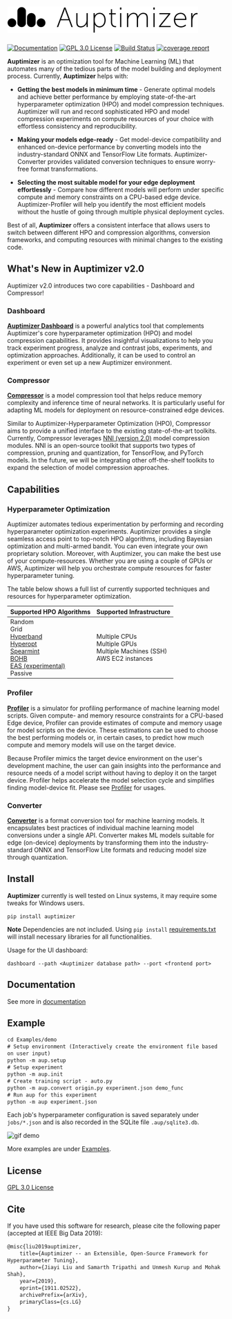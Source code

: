 # ![Auptimizer Logo](AuptimizerBlackLong.png)

[![Documentation](https://img.shields.io/badge/doc-reference-blue.svg)](https://LGE-ARC-AdvancedAI.github.io/auptimizer)
[![GPL 3.0 License](https://img.shields.io/badge/License-GPL%203.0-blue.svg)](https://opensource.org/licenses/GPL-3.0)
[![Build Status](https://travis-ci.com/LGE-ARC-AdvancedAI/auptimizer.svg?branch=master)](https://travis-ci.com/LGE-ARC-AdvancedAI/auptimizer)
[![coverage report](https://codecov.io/gh/LGE-ARC-AdvancedAI/auptimizer/branch/master/graph/badge.svg)](https://codecov.io/gh/LGE-ARC-AdvancedAI/auptimizer)

**Auptimizer** is an optimization tool for Machine Learning (ML) that automates many of the tedious parts of the model building and deployment process.
Currently, **Auptimizer** helps with:

+ **Getting the best models in minimum time** - Generate optimal models and achieve better performance by employing
state-of-the-art hyperparameter optimization (HPO) and model compression techniques. Auptimizer will run and record sophisticated HPO and model compression experiments on compute resources of your choice with effortless consistency and reproducibility.

+ **Making your models edge-ready** - Get model-device compatibility and enhanced on-device performance by converting models into the industry-standard ONNX and TensorFlow Lite formats. Auptimizer-Converter provides validated conversion techniques to ensure worry-free format transformations.

+ **Selecting the most suitable model for your edge deployment effortlessly** - Compare how different models will perform under specific compute and memory constraints on a CPU-based edge device. Auptimizer-Profiler will help you identify the most efficient models without the hustle of going through multiple physical deployment cycles.

Best of all, **Auptimizer** offers a consistent interface that allows users to switch between different HPO and compression algorithms, conversion frameworks, and computing resources with minimal changes to the existing code.

## What's New in Auptimizer v2.0
Auptimizer v2.0 introduces two core capabilities - Dashboard and Compressor!

### Dashboard

[**Auptimizer Dashboard**](https://lge-arc-advancedai.github.io/auptimizer/dashboard.html) is a powerful analytics tool that complements Auptimizer's core hyperparameter optimization (HPO) and model compression capabilities. It provides insightful visualizations to help you track experiment progress, analyze and contrast jobs, experiments, and optimization approaches. Additionally, it can be used to control an experiment or even set up a new Auptimizer environment.

### Compressor
[**Compressor**](https://lge-arc-advancedai.github.io/auptimizer/compression_main.html) is a model compression tool that helps reduce memory complexity and inference time of neural networks. It is particularly useful for adapting ML models for deployment on resource-constrained edge devices.

Similar to Auptimizer-Hyperparameter Optimization (HPO), Compressor aims to provide a unified interface to the existing state-of-the-art toolkits. Currently, Compressor leverages [NNI (version 2.0)](https://nni.readthedocs.io/en/latest/model_compression.html) model compression modules. NNI is an open-source toolkit that supports two types of compression, pruning and quantization, for TensorFlow, and PyTorch models. In the future, we will be integrating other off-the-shelf toolkits to expand the selection of model compression approaches.

## Capabilities
### Hyperparameter Optimization

Auptimizer automates tedious experimentation by performing and recording hyperparameter optimization experiments. Auptimizer provides a single seamless access point to top-notch HPO algorithms, including Bayesian optimization and multi-armed bandit. You can even integrate your own proprietary solution. Moreover, with Auptimizer, you can make the best use of your compute-resources. Whether you are using a couple of GPUs or AWS, Auptimizer will help you orchestrate compute resources for faster hyperparameter tuning. 

The table below shows a full list of currently supported techniques and resources for hyperparameter optimization.

| Supported HPO Algorithms      | Supported Infrastructure |
| ----------- | ----------- |
| Random<br>Grid<br>[Hyperband](https://github.com/zygmuntz/hyperband)<br>[Hyperopt](https://github.com/hyperopt/hyperopt)<br>[Spearmint](https://github.com/JasperSnoek/spearmint)<br>[BOHB](https://github.com/automl/HpBandSter)<br>[EAS (experimental)](https://github.com/han-cai/EAS)<br>Passive      | Multiple CPUs<br>Multiple GPUs<br>Multiple Machines (SSH)<br>AWS EC2 instances |


### Profiler
[**Profiler**](https://lge-arc-advancedai.github.io/auptimizer/profiler.html) is a simulator for profiling performance of machine learning model scripts. Given compute- and memory resource constraints for a CPU-based Edge device, Profiler can provide estimates of compute and memory usage for model scripts on the device. These estimations can be used to choose the best performing models or, in certain cases, to predict how much compute and memory models will use on the target device. 

Because Profiler mimics the target device environment on the user's development machine, the user can gain insights into the performance and resource needs of a model script without having to deploy it on the target device. Profiler helps accelerate the model selection cycle and simplifies finding model-device fit. Please see [Profiler](https://github.com/LGE-ARC-AdvancedAI/auptimizer/tree/master/src/aup/profiler) for usages.

### Converter
[**Converter**](https://lge-arc-advancedai.github.io/auptimizer/dlconvert.html) is a format conversion tool for machine learning models. It encapsulates best practices of individual machine learning model conversions under a single API. Converter makes ML models suitable for edge (on-device) deployments by transforming them into the industry-standard ONNX and TensorFlow Lite formats and reducing model size through quantization.

## Install

**Auptimizer** currently is well tested on Linux systems, it may require some tweaks for Windows users.

```
pip install auptimizer
```

**Note** Dependencies are not included. Using `pip install`
[requirements.txt](https://github.com/LGE-ARC-AdvancedAI/auptimizer/blob/master/requirements.txt) will install
necessary libraries for all functionalities.

Usage for the UI dashboard:
```
dashboard --path <Auptimizer database path> --port <frontend port>
```

## Documentation

See more in [documentation](https://lge-arc-advancedai.github.io/auptimizer/) 

## Example

```
cd Examples/demo
# Setup environment (Interactively create the environment file based on user input)
python -m aup.setup
# Setup experiment
python -m aup.init
# Create training script - auto.py
python -m aup.convert origin.py experiment.json demo_func
# Run aup for this experiment
python -m aup experiment.json
```

Each job's hyperparameter configuration is saved separately under `jobs/*.json` and is also recorded in the SQLite file `.aup/sqlite3.db`.

![gif demo](_images/demo.gif)

More examples are under [Examples](https://github.com/LGE-ARC-AdvancedAI/auptimizer/tree/master/Examples).

## License

[GPL 3.0 License](./LICENSE)


## Cite

If you have used this software for research, please cite the following paper (accepted at IEEE Big Data 2019):

```
@misc{liu2019auptimizer,
    title={Auptimizer -- an Extensible, Open-Source Framework for Hyperparameter Tuning},
    author={Jiayi Liu and Samarth Tripathi and Unmesh Kurup and Mohak Shah},
    year={2019},
    eprint={1911.02522},
    archivePrefix={arXiv},
    primaryClass={cs.LG}
}
```
